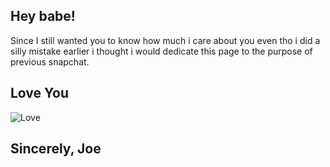
## Hey babe! 

Since I still wanted you to know how much i care about you even tho i did a silly mistake earlier i thought i would dedicate this page to the purpose of previous snapchat. 

## Love You


![Love](https://user-images.githubusercontent.com/59886850/110264538-7e3a6200-7f87-11eb-831e-fe9260d9e243.png)

## Sincerely, Joe 
